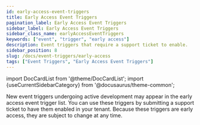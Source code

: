 ```yaml
---
id: early-access-event-triggers
title: Early Access Event Triggers
pagination_label: Early Access Event Triggers
sidebar_label: Early Access Event Triggers
sidebar_class_name: earlyAccessEventTriggers
keywords: ["event", "trigger", "early access"]
description: Event triggers that require a support ticket to enable.
sidebar_position: 8
slug: /docs/event-triggers/early-access
tags: ["Event Triggers", "Early Access Event Triggers"]
---
```


import DocCardList from '@theme/DocCardList';
import {useCurrentSidebarCategory} from '@docusaurus/theme-common';

New event triggers undergoing active development may appear in the early access event trigger list. You can use these triggers by submitting a support ticket to have them enabled in your tenant. Because these triggers are early access, they are subject to change at any time.

<DocCardList items={useCurrentSidebarCategory().items}/>